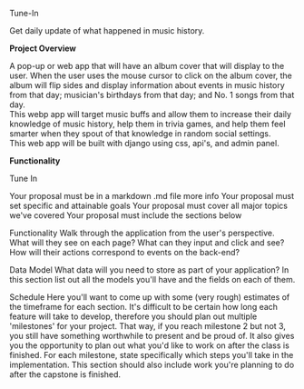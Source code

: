 Tune-In

Get daily update of what happened in music history.

**Project Overview**

A pop-up or web app that will have an album cover that will display to the user.  When the user uses the mouse cursor to click on the album cover, the album will flip sides and display information about events in music history from that day; musician's birthdays from that day; and No. 1 songs from that day.  
This webp app will target music buffs and allow them to increase their daily knowledge of music history, help them in trivia games, and help them feel smarter when they spout of that knowledge in random social settings.  
This web app will be built with django using css, api's, and admin panel.   

**Functionality**

Tune In

Your proposal must be in a markdown .md file more info
Your proposal must set specific and attainable goals
Your proposal must cover all major topics we've covered
Your proposal must include the sections below

Functionality
Walk through the application from the user's perspective. What will they see on each page? What can they input and click and see? How will their actions correspond to events on the back-end?

Data Model
What data will you need to store as part of your application? In this section list out all the models you'll have and the fields on each of them.

Schedule
Here you'll want to come up with some (very rough) estimates of the timeframe for each section. It's difficult to be certain how long each feature will take to develop, therefore you should plan out multiple 'milestones' for your project. That way, if you reach milestone 2 but not 3, you still have something worthwhile to present and be proud of. It also gives you the opportunity to plan out what you'd like to work on after the class is finished. For each milestone, state specifically which steps you'll take in the implementation. This section should also include work you're planning to do after the capstone is finished.